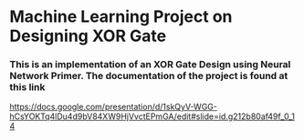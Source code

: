 # Machine Learning Project on Designing XOR Gate


### This is an implementation of an XOR Gate Design using Neural Network Primer. The documentation of the project is found at this link 
https://docs.google.com/presentation/d/1skQyV-WGG-hCsYOKTq4lDu4d9bV84XW9HjVvctEPmGA/edit#slide=id.g212b80af49f_0_14

